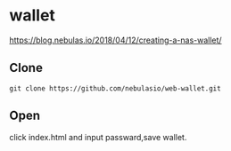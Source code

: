 # wallet

https://blog.nebulas.io/2018/04/12/creating-a-nas-wallet/

## Clone

```
git clone https://github.com/nebulasio/web-wallet.git
```

## Open

click index.html and input passward,save wallet.

